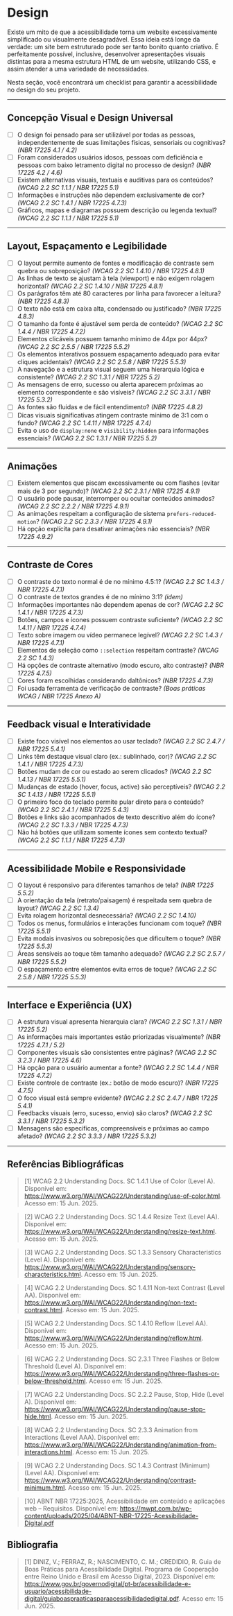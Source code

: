 # Design

Existe um mito de que a acessibilidade torna um website excessivamente simplificado ou visualmente desagradável. Essa ideia está longe da verdade: um site bem estruturado pode ser tanto bonito quanto criativo. É perfeitamente possível, inclusive, desenvolver apresentações visuais distintas para a mesma estrutura HTML de um website, utilizando CSS, e assim atender a uma variedade de necessidades.

Nesta seção, você encontrará um checklist para garantir a acessibilidade no design do seu projeto.

---

## Concepção Visual e Design Universal

- [ ] O design foi pensado para ser utilizável por todas as pessoas, independentemente de suas limitações físicas, sensoriais ou cognitivas? *(NBR 17225 4.1 / 4.2)*
- [ ] Foram considerados usuários idosos, pessoas com deficiência e pessoas com baixo letramento digital no processo de design? *(NBR 17225 4.2 / 4.6)*
- [ ] Existem alternativas visuais, textuais e auditivas para os conteúdos? *(WCAG 2.2 SC 1.1.1 / NBR 17225 5.1)*
- [ ] Informações e instruções não dependem exclusivamente de cor? *(WCAG 2.2 SC 1.4.1 / NBR 17225 4.7.3)*
- [ ] Gráficos, mapas e diagramas possuem descrição ou legenda textual? *(WCAG 2.2 SC 1.1.1 / NBR 17225 5.1)*

---

## Layout, Espaçamento e Legibilidade

- [ ] O layout permite aumento de fontes e modificação de contraste sem quebra ou sobreposição? *(WCAG 2.2 SC 1.4.10 / NBR 17225 4.8.1)*
- [ ] As linhas de texto se ajustam à tela (viewport) e não exigem rolagem horizontal? *(WCAG 2.2 SC 1.4.10 / NBR 17225 4.8.1)*
- [ ] Os parágrafos têm até 80 caracteres por linha para favorecer a leitura? *(NBR 17225 4.8.3)*
- [ ] O texto não está em caixa alta, condensado ou justificado? *(NBR 17225 4.8.3)*
- [ ] O tamanho da fonte é ajustável sem perda de conteúdo? *(WCAG 2.2 SC 1.4.4 / NBR 17225 4.7.2)*
- [ ] Elementos clicáveis possuem tamanho mínimo de 44px por 44px? *(WCAG 2.2 SC 2.5.5 / NBR 17225 5.5.2)*
- [ ] Os elementos interativos possuem espaçamento adequado para evitar cliques acidentais? *(WCAG 2.2 SC 2.5.8 / NBR 17225 5.5.3)*
- [ ] A navegação e a estrutura visual seguem uma hierarquia lógica e consistente? *(WCAG 2.2 SC 1.3.1 / NBR 17225 5.2)*
- [ ] As mensagens de erro, sucesso ou alerta aparecem próximas ao elemento correspondente e são visíveis? *(WCAG 2.2 SC 3.3.1 / NBR 17225 5.3.2)*
- [ ] As fontes são fluidas e de fácil entendimento? *(NBR 17225 4.8.2)*
- [ ] Dicas visuais significativas atingem contraste mínimo de 3:1 com o fundo? *(WCAG 2.2 SC 1.4.11 / NBR 17225 4.7.4)*
- [ ] Evita o uso de `display:none` e `visibility:hidden` para informações essenciais? *(WCAG 2.2 SC 1.3.1 / NBR 17225 5.2)*

---

## Animações

- [ ] Existem elementos que piscam excessivamente ou com flashes (evitar mais de 3 por segundo)? *(WCAG 2.2 SC 2.3.1 / NBR 17225 4.9.1)*
- [ ] O usuário pode pausar, interromper ou ocultar conteúdos animados? *(WCAG 2.2 SC 2.2.2 / NBR 17225 4.9.1)*
- [ ] As animações respeitam a configuração de sistema `prefers-reduced-motion`? *(WCAG 2.2 SC 2.3.3 / NBR 17225 4.9.1)*
- [ ] Há opção explícita para desativar animações não essenciais? *(NBR 17225 4.9.2)*

---

## Contraste de Cores

- [ ] O contraste do texto normal é de no mínimo 4.5:1? *(WCAG 2.2 SC 1.4.3 / NBR 17225 4.7.1)*
- [ ] O contraste de textos grandes é de no mínimo 3:1? *(idem)*
- [ ] Informações importantes não dependem apenas de cor? *(WCAG 2.2 SC 1.4.1 / NBR 17225 4.7.3)*
- [ ] Botões, campos e ícones possuem contraste suficiente? *(WCAG 2.2 SC 1.4.11 / NBR 17225 4.7.4)*
- [ ] Texto sobre imagem ou vídeo permanece legível? *(WCAG 2.2 SC 1.4.3 / NBR 17225 4.7.1)*
- [ ] Elementos de seleção como `::selection` respeitam contraste? *(WCAG 2.2 SC 1.4.3)*
- [ ] Há opções de contraste alternativo (modo escuro, alto contraste)? *(NBR 17225 4.7.5)*
- [ ] Cores foram escolhidas considerando daltônicos? *(NBR 17225 4.7.3)*
- [ ] Foi usada ferramenta de verificação de contraste? *(Boas práticas WCAG / NBR 17225 Anexo A)*

---

## Feedback visual e Interatividade

- [ ] Existe foco visível nos elementos ao usar teclado? *(WCAG 2.2 SC 2.4.7 / NBR 17225 5.4.1)*
- [ ] Links têm destaque visual claro (ex.: sublinhado, cor)? *(WCAG 2.2 SC 1.4.1 / NBR 17225 4.7.3)*
- [ ] Botões mudam de cor ou estado ao serem clicados? *(WCAG 2.2 SC 1.4.13 / NBR 17225 5.5.1)*
- [ ] Mudanças de estado (hover, focus, active) são perceptíveis? *(WCAG 2.2 SC 1.4.13 / NBR 17225 5.5.1)*
- [ ] O primeiro foco do teclado permite pular direto para o conteúdo? *(WCAG 2.2 SC 2.4.1 / NBR 17225 5.4.3)*
- [ ] Botões e links são acompanhados de texto descritivo além do ícone? *(WCAG 2.2 SC 1.3.3 / NBR 17225 4.7.3)*
- [ ] Não há botões que utilizam somente ícones sem contexto textual? *(WCAG 2.2 SC 1.1.1 / NBR 17225 4.7.3)*

---

## Acessibilidade Mobile e Responsividade

- [ ] O layout é responsivo para diferentes tamanhos de tela? *(NBR 17225 5.5.2)*
- [ ] A orientação da tela (retrato/paisagem) é respeitada sem quebra de layout? *(WCAG 2.2 SC 1.3.4)*
- [ ] Evita rolagem horizontal desnecessária? *(WCAG 2.2 SC 1.4.10)*
- [ ] Todos os menus, formulários e interações funcionam com toque? *(NBR 17225 5.5.1)*
- [ ] Evita modais invasivos ou sobreposições que dificultem o toque? *(NBR 17225 5.5.3)*
- [ ] Áreas sensíveis ao toque têm tamanho adequado? *(WCAG 2.2 SC 2.5.7 / NBR 17225 5.5.2)*
- [ ] O espaçamento entre elementos evita erros de toque? *(WCAG 2.2 SC 2.5.8 / NBR 17225 5.5.3)*

---

## Interface e Experiência (UX)

- [ ] A estrutura visual apresenta hierarquia clara? *(WCAG 2.2 SC 1.3.1 / NBR 17225 5.2)*
- [ ] As informações mais importantes estão priorizadas visualmente? *(NBR 17225 4.7.1 / 5.2)*
- [ ] Componentes visuais são consistentes entre páginas? *(WCAG 2.2 SC 3.2.3 / NBR 17225 4.6)*
- [ ] Há opção para o usuário aumentar a fonte? *(WCAG 2.2 SC 1.4.4 / NBR 17225 4.7.2)*
- [ ] Existe controle de contraste (ex.: botão de modo escuro)? *(NBR 17225 4.7.5)*
- [ ] O foco visual está sempre evidente? *(WCAG 2.2 SC 2.4.7 / NBR 17225 5.4.1)*
- [ ] Feedbacks visuais (erro, sucesso, envio) são claros? *(WCAG 2.2 SC 3.3.1 / NBR 17225 5.3.2)*
- [ ] Mensagens são específicas, compreensíveis e próximas ao campo afetado? *(WCAG 2.2 SC 3.3.3 / NBR 17225 5.3.2)*

---

## Referências Bibliográficas

> [1] WCAG 2.2 Understanding Docs. SC 1.4.1 Use of Color (Level A). Disponível em: https://www.w3.org/WAI/WCAG22/Understanding/use-of-color.html. Acesso em: 15 Jun. 2025.

> [2] WCAG 2.2 Understanding Docs. SC 1.4.4 Resize Text (Level AA). Disponível em: https://www.w3.org/WAI/WCAG22/Understanding/resize-text.html. Acesso em: 15 Jun. 2025.

> [3] WCAG 2.2 Understanding Docs. SC 1.3.3 Sensory Characteristics (Level A). Disponível em: https://www.w3.org/WAI/WCAG22/Understanding/sensory-characteristics.html. Acesso em: 15 Jun. 2025.

> [4] WCAG 2.2 Understanding Docs. SC 1.4.11 Non-text Contrast (Level AA). Disponível em: https://www.w3.org/WAI/WCAG22/Understanding/non-text-contrast.html. Acesso em: 15 Jun. 2025.

> [5] WCAG 2.2 Understanding Docs. SC 1.4.10 Reflow (Level AA). Disponível em: https://www.w3.org/WAI/WCAG22/Understanding/reflow.html. Acesso em: 15 Jun. 2025.

> [6] WCAG 2.2 Understanding Docs. SC 2.3.1 Three Flashes or Below Threshold (Level A). Disponível em: https://www.w3.org/WAI/WCAG22/Understanding/three-flashes-or-below-threshold.html. Acesso em: 15 Jun. 2025.

> [7] WCAG 2.2 Understanding Docs. SC 2.2.2 Pause, Stop, Hide (Level A). Disponível em: https://www.w3.org/WAI/WCAG22/Understanding/pause-stop-hide.html. Acesso em: 15 Jun. 2025.

> [8] WCAG 2.2 Understanding Docs. SC 2.3.3 Animation from Interactions (Level AAA). Disponível em: https://www.w3.org/WAI/WCAG22/Understanding/animation-from-interactions.html. Acesso em: 15 Jun. 2025.

> [9] WCAG 2.2 Understanding Docs. SC 1.4.3 Contrast (Minimum) (Level AA). Disponível em: https://www.w3.org/WAI/WCAG22/Understanding/contrast-minimum.html. Acesso em: 15 Jun. 2025.

> [10] ABNT NBR 17225:2025, Acessibilidade em conteúdo e aplicações web – Requisitos. Disponível em: https://mwpt.com.br/wp-content/uploads/2025/04/ABNT-NBR-17225-Acessibilidade-Digital.pdf

## Bibliografia
> [1] DINIZ, V.; FERRAZ, R.; NASCIMENTO, C. M.; CREDIDIO, R. Guia de Boas Práticas para Acessibilidade Digital. Programa de Cooperação entre Reino Unido e Brasil em Acesso Digital, 2023. Disponível em: https://www.gov.br/governodigital/pt-br/acessibilidade-e-usuario/acessibilidade-digital/guiaboaspraaticasparaacessibilidadedigital.pdf. Acesso em: 15 Jun. 2025.
